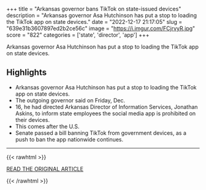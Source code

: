 +++
title = "Arkansas governor bans TikTok on state-issued devices"
description = "Arkansas governor Asa Hutchinson has put a stop to loading the TikTok app on state devices."
date = "2022-12-17 21:17:05"
slug = "639e31b3607897ed2b2ce56c"
image = "https://i.imgur.com/FCjrvyR.jpg"
score = "822"
categories = ['state', 'director', 'app']
+++

Arkansas governor Asa Hutchinson has put a stop to loading the TikTok app on state devices.

## Highlights

- Arkansas governor Asa Hutchinson has put a stop to loading the TikTok app on state devices.
- The outgoing governor said on Friday, Dec.
- 16, he had directed Arkansas Director of Information Services, Jonathan Askins, to inform state employees the social media app is prohibited on their devices.
- This comes after the U.S.
- Senate passed a bill banning TikTok from government devices, as a push to ban the app nationwide continues.

---

{{< rawhtml >}}
  <p class="article-category">
    <a target="_blank" href="https://www.kait8.com/2022/12/17/arkansas-governor-bans-tiktok-state-issued-devices/">READ THE ORIGINAL ARTICLE</a>
  </p>
{{< /rawhtml >}}
